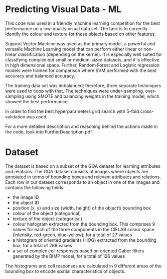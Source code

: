 # Predicting Visual Data - ML
This code was used in a friendly machine learning competition for the best performance on a low-quality visual data set.
The task is to correctly identify the colour and texture for these objects based on other features.

Support Vector Machine was used as the primary model, a powerful and versatile Machine Learning model that can perform either linear or non-linear classification (depending on the kernel). It is especially well suited for classifying complex but small or medium-sized datasets, and it is effective in high dimensional space.
Further, Random Forest and Logistic regression models were trained for comparison where SVM performed with the best accuracy and balanced accuracy.

The training data set was imbalanced; therefore, three separate techniques were used to coop with that. The techniques were under-sampling, over-sampling using SMOTE and balancing weights in the training model, which showed the best performance.

In order to find the best hyperparameters grid search with 5-fold cross-validation was used.

For a more detailed description and reasoning behind the actions made in the code, look into FurtherDescription.pdf.

# Dataset
The dataset is based on a subset of the GQA dataset for learning attributes and relations. The GQA dataset consists of images where objects are annotated in terms of bounding boxes and relevant attributes and relations. Each row in our dataset corresponds to an object in one of the images and contains the following fields:
- the image ID
- the object ID
- position (x, y) and size (width, height) of the object’s bounding box
- colour of the object (categorical)
- texture of the object (categorical)
- colour histogram extracted from the bounding box. This comprises 9 values for each of the three components in the CIELAB colour space (intensity, red-green, blue-yellow), for a total of 27 values
- a histogram of oriented gradients (HOG) extracted from the bounding box, for a total of 288 values
- a set of complex cell responses based on oriented Gabor filters generated by the BIMP model, for a total of 126 values

The histograms and cell responses are calculated in 9 different areas of the bounding box to encode spatial characteristics of objects.
